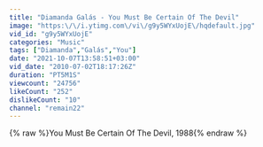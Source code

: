 ```yaml
---
title: "Diamanda Galás - You Must Be Certain Of The Devil"
image: "https:\/\/i.ytimg.com\/vi\/g9y5WYxUojE\/hqdefault.jpg"
vid_id: "g9y5WYxUojE"
categories: "Music"
tags: ["Diamanda","Galás","You"]
date: "2021-10-07T13:58:51+03:00"
vid_date: "2010-07-02T18:17:26Z"
duration: "PT5M1S"
viewcount: "24756"
likeCount: "252"
dislikeCount: "10"
channel: "remain22"
---
```

{% raw %}You Must Be Certain Of The Devil, 1988{% endraw %}
